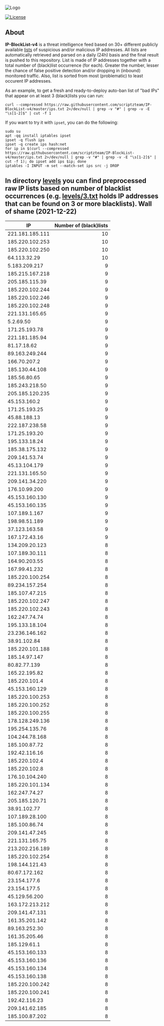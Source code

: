 ![Logo](https://i.imgur.com/PyKLAe7.png)

[![License](https://img.shields.io/badge/license-The_Unlicense-red.svg)](https://unlicense.org/)

About
----

**IP-BlockList-v4** is a threat intelligence feed based on 30+ different publicly available [lists](https://github.com/stamparm/maltrail) of suspicious and/or malicious IP addresses. All lists are automatically retrieved and parsed on a daily (24h) basis and the final result is pushed to this repository. List is made of IP addresses together with a total number of (black)list occurrence (for each). Greater the number, lesser the chance of false positive detection and/or dropping in (inbound) monitored traffic. Also, list is sorted from most (problematic) to least occurent IP addresses.

As an example, to get a fresh and ready-to-deploy auto-ban list of "bad IPs" that appear on at least 3 (black)lists you can run:

```
curl --compressed https://raw.githubusercontent.com/scriptzteam/IP-BlockList-v4/master/ips.txt 2>/dev/null | grep -v "#" | grep -v -E "\s[1-2]$" | cut -f 1
```

If you want to try it with `ipset`, you can do the following:

```
sudo su
apt -qq install iptables ipset
ipset -q flush ips
ipset -q create ips hash:net
for ip in $(curl --compressed https://raw.githubusercontent.com/scriptzteam/IP-BlockList-v4/master/ips.txt 2>/dev/null | grep -v "#" | grep -v -E "\s[1-2]$" | cut -f 1); do ipset add ips $ip; done
iptables -I INPUT -m set --match-set ips src -j DROP
```

In directory [levels](levels) you can find preprocessed raw IP lists based on number of blacklist occurrences (e.g. [levels/3.txt](levels/3.txt) holds IP addresses that can be found on 3 or more blacklists).
Wall of shame (2021-12-22)
----

|IP|Number of (black)lists|
|---|--:|
221.181.185.111|10
185.220.102.253|10
185.220.102.250|10
64.113.32.29|10
5.183.209.217|9
185.215.167.218|9
205.185.115.39|9
185.220.102.244|9
185.220.102.246|9
185.220.102.248|9
221.131.165.65|9
5.2.69.50|9
171.25.193.78|9
221.181.185.94|9
81.17.18.62|9
89.163.249.244|9
166.70.207.2|9
185.130.44.108|9
185.56.80.65|9
185.243.218.50|9
205.185.120.235|9
45.153.160.2|9
171.25.193.25|9
45.88.188.13|9
222.187.238.58|9
171.25.193.20|9
195.133.18.24|9
185.38.175.132|9
209.141.53.74|9
45.13.104.179|9
221.131.165.50|9
209.141.34.220|9
176.10.99.200|9
45.153.160.130|9
45.153.160.135|9
107.189.1.167|9
198.98.51.189|9
37.123.163.58|9
167.172.43.16|9
134.209.20.123|8
107.189.30.111|8
164.90.203.55|8
167.99.41.232|8
185.220.100.254|8
89.234.157.254|8
185.107.47.215|8
185.220.102.247|8
185.220.102.243|8
162.247.74.74|8
195.133.18.104|8
23.236.146.162|8
38.91.102.84|8
185.220.101.188|8
185.14.97.147|8
80.82.77.139|8
165.22.195.82|8
185.220.101.4|8
45.153.160.129|8
185.220.100.253|8
185.220.100.252|8
185.220.100.255|8
178.128.249.136|8
195.254.135.76|8
104.244.78.168|8
185.100.87.72|8
192.42.116.16|8
185.220.102.4|8
185.220.102.8|8
176.10.104.240|8
185.220.101.134|8
162.247.74.27|8
205.185.120.71|8
38.91.102.77|8
107.189.28.100|8
185.100.86.74|8
209.141.47.245|8
221.131.165.75|8
213.202.216.189|8
185.220.102.254|8
198.144.121.43|8
80.67.172.162|8
23.154.177.6|8
23.154.177.5|8
45.129.56.200|8
163.172.213.212|8
209.141.47.131|8
161.35.201.142|8
89.163.252.30|8
161.35.205.46|8
185.129.61.1|8
45.153.160.133|8
45.153.160.136|8
45.153.160.134|8
45.153.160.138|8
185.220.100.242|8
185.220.100.241|8
192.42.116.23|8
209.141.62.185|8
185.100.87.202|8
